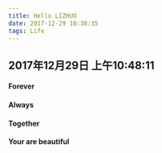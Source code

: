 ```yaml
---
title: Hello LIZHUO
date: 2017-12-29 10:38:35
tags: Life
---
```


## 2017年12月29日 上午10:48:11

#### Forever
#### Always
#### Together
#### Your are beautiful
